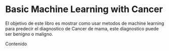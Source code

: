 # Basic Machine Learning with Cancer

El objetivo de este libro es mostrar como usar metodos de machine learning para predecir el diagnostico de Cancer de mama, este diagnostico puede ser benigno o maligno.


Contenido

```{tableofcontents}
```
